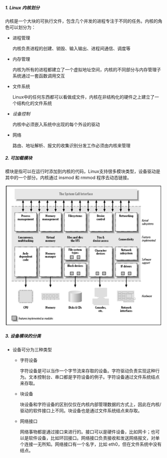 ##### 1. Linux 内核划分
内核是一个大块的可执行文件，包含几个并发的进程专注于不同的任务。内核的角色可以划分为：

- 进程管理

    内核负责进程的创建、销毁、输入输出、进程间通信、调度等

- 内存管理

    内核为所有的进程都建立了一个虚拟地址空间，内核的不同部分与内存管理子系统通过一套函数调用交互

- 文件系统

    Linux中的任何东西都可以看做成文件，内核在非结构化的硬件之上建立了一个结构化的文件系统

- *设备控制*

    内核中必须嵌入系统中出现的每个外设的驱动

- 网络

    路由、地址解析、报文的收集识别分发工作必须由内核来管理


##### 2. 可加载模块
模块是指可以在运行时添加到内核的代码，Linux支持很多模块类型，设备驱动是其中的一个部分。内核通过 insmod 和 rmmod 程序去动态链接。

![kernel apart](./assets/kernel_apart.png)


##### 3. 设备模块的分类

- 设备可分为三种类型
    - 字符设备

        字符设备是可以当作一个字节流来存取的设备。字符驱动负责实现这种行为。文本控制台、串口都是字符设备的例子。字符设备通过文件系统结点来存取。

    - 块设备

        块设备和字符设备的区别仅仅在内核内部管理数据的方式上，因此在内核/驱动的软件接口上不同。块设备也是通过文件系统结点来存取。

    - 网络接口

        网络事物都是通过接口来进行的。接口可以是硬件设备，比如网卡；也可以是软件设备，比如环回接口。网络接口负责接收和发送网络报文，对单个连接一无所知。网络接口有一个名字，比如 eth0，但在文件系统中没有结点。
